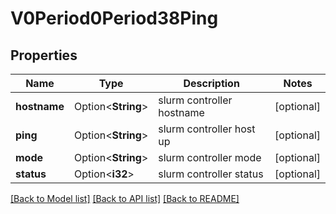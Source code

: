 # V0Period0Period38Ping

## Properties

Name | Type | Description | Notes
------------ | ------------- | ------------- | -------------
**hostname** | Option<**String**> | slurm controller hostname | [optional]
**ping** | Option<**String**> | slurm controller host up | [optional]
**mode** | Option<**String**> | slurm controller mode | [optional]
**status** | Option<**i32**> | slurm controller status | [optional]

[[Back to Model list]](../README.md#documentation-for-models) [[Back to API list]](../README.md#documentation-for-api-endpoints) [[Back to README]](../README.md)


